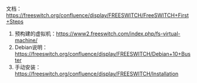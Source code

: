 
文档：https://freeswitch.org/confluence/display/FREESWITCH/FreeSWITCH+First+Steps

1. 预构建的虚拟机：https://www2.freeswitch.com/index.php/fs-virtual-machine/
2. Debian说明：https://freeswitch.org/confluence/display/FREESWITCH/Debian+10+Buster
3. 手动安装：https://freeswitch.org/confluence/display/FREESWITCH/Installation
